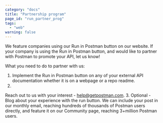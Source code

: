 ```yaml
---
category: "docs"
title: "Partnership program"
page_id: "run_partner_prog"
tags:
  - "web"
warning: false
---
```


We feature companies using our Run in Postman button on our website. If your company is using the Run in Postman button, and would like to partner with Postman to promote your API, let us know!

What you need to do to partner with us:

1. Implement the Run in Postman button on any of your external API documentation whether it is on a webpage or a repo readme.
2.
Reach out to us with your interest - [help@getpostman.com][0].
3.
Optional - Blog about your experience with the run button. We can include your post in our monthly email, reaching hundreds of thousands of Postman users directly, and feature it on our Community page, reaching 3+million Postman users.


[0]: mailto:help@getpostman.com
